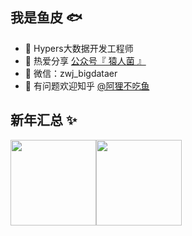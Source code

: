 ## 我是鱼皮 🐟

- 🐧 Hypers大数据开发工程师
- 🌱 热爱分享 <a href="" target="_blank">公众号『 猿人菌 』</a>
- 💬 微信：zwj_bigdataer
- 🤔 有问题欢迎知乎 <a href="https://www.zhihu.com/people/a-li-bu-chi-yu-79" target="_blank">@阿狸不吃鱼</a>

## 新年汇总 ✨

<img align="" height="137px" src="https://github-readme-stats.vercel.app/api?username=BigDataScholar&hide_title=true&hide_border=true&show_icons=true&include_all_commits=true&line_height=21&bg_color=0,EC6C6C,FFD479,FFFC79,73FA79&theme=graywhite&locale=cn" /><img align="" height="137px" src="https://github-readme-stats.vercel.app/api/top-langs/?username=BigDataScholar&hide_title=true&hide_border=true&layout=compact&bg_color=0,73FA79,73FDFF,D783FF&theme=graywhite&locale=cn" />
